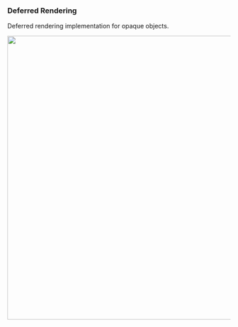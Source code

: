 ### Deferred Rendering

Deferred rendering implementation for opaque objects.

<img src="../../../screenshots/s04.gif" height="640px" align="right">
